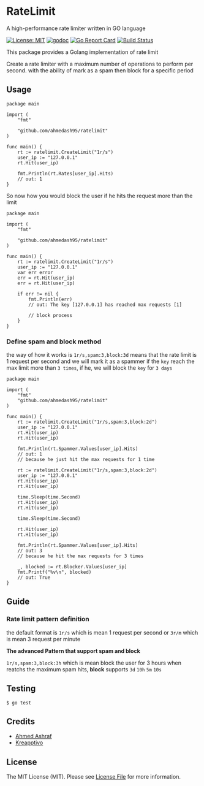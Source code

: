 # RateLimit
A high-performance rate limiter written in GO language

[![License: MIT](https://img.shields.io/badge/License-MIT-yellow.svg)](https://opensource.org/licenses/MIT)
[![godoc](https://godoc.org/github.com/kreapptivo/ratelimit?status.svg)](https://godoc.org/github.com/kreapptivo/ratelimit)
[![Go Report Card](https://goreportcard.com/badge/github.com/kreapptivo/ratelimit)](https://goreportcard.com/report/github.com/kreapptivo/ratelimit)
[![Build Status](https://app.travis-ci.com/kreapptivo/ratelimit.svg?branch=master)](https://app.travis-ci.com/kreapptivo/ratelimit)

This package provides a Golang implementation of rate limit

Create a rate limiter with a maximum number of operations to perform per second. with the ability of mark as a spam then block for a specific period

## Usage

```golang
package main

import (
	"fmt"

	"github.com/ahmedash95/ratelimit"
)

func main() {
    rt := ratelimit.CreateLimit("1r/s")
    user_ip := "127.0.0.1"
    rt.Hit(user_ip)

    fmt.Println(rt.Rates[user_ip].Hits)
    // out: 1
}
```

So now how you would block the user if he hits the request more than the limit

```golang
package main

import (
	"fmt"

	"github.com/ahmedash95/ratelimit"
)

func main() {
	rt := ratelimit.CreateLimit("1r/s")
	user_ip := "127.0.0.1"
	var err error
	err = rt.Hit(user_ip)
	err = rt.Hit(user_ip)

    if err != nil {
        fmt.Println(err)
        // out: The key [127.0.0.1] has reached max requests [1]

        // block process
    }
}
```

### Define spam and block method

the way of how it works is `1r/s,spam:3,block:3d` means that the rate limit is 1 request per second and we will mark it as a spammer if the `key` reach the max limit more than `3 times`, if he, we will block the `key` for `3 days`

```golang
package main

import (
	"fmt"
	"github.com/ahmedash95/ratelimit"
)

func main() {
	rt := ratelimit.CreateLimit("1r/s,spam:3,block:2d")
	user_ip := "127.0.0.1"
	rt.Hit(user_ip)
    rt.Hit(user_ip)

    fmt.Println(rt.Spammer.Values[user_ip].Hits)
    // out: 1
    // because he just hit the max requests for 1 time

    rt := ratelimit.CreateLimit("1r/s,spam:3,block:2d")
    user_ip := "127.0.0.1"
    rt.Hit(user_ip)
    rt.Hit(user_ip)

    time.Sleep(time.Second)
    rt.Hit(user_ip)
    rt.Hit(user_ip)

    time.Sleep(time.Second)

    rt.Hit(user_ip)
    rt.Hit(user_ip)

    fmt.Println(rt.Spammer.Values[user_ip].Hits)
    // out: 3
    // because he hit the max requests for 3 times

    _, blocked := rt.Blocker.Values[user_ip]
    fmt.Printf("%v\n", blocked)
    // out: True
}
```

## Guide

### Rate limit pattern definition

the default format is `1r/s` which is mean 1 request per second or `3r/m` which is mean 3 request per minute

**The advanced Pattern that support spam and block**

`1r/s,spam:3,block:3h` which is mean block the user for 3 hours when reatchs the maximum spam hits, **block** supports `3d` `10h` `5m` `10s`

## Testing

```
$ go test
```

## Credits

- [Ahmed Ashraf](https://github.com/ahmedash95)
- [Kreapptivo](https://github.com/kreapptivo)

## License

The MIT License (MIT). Please see [License File](LICENSE) for more information.
